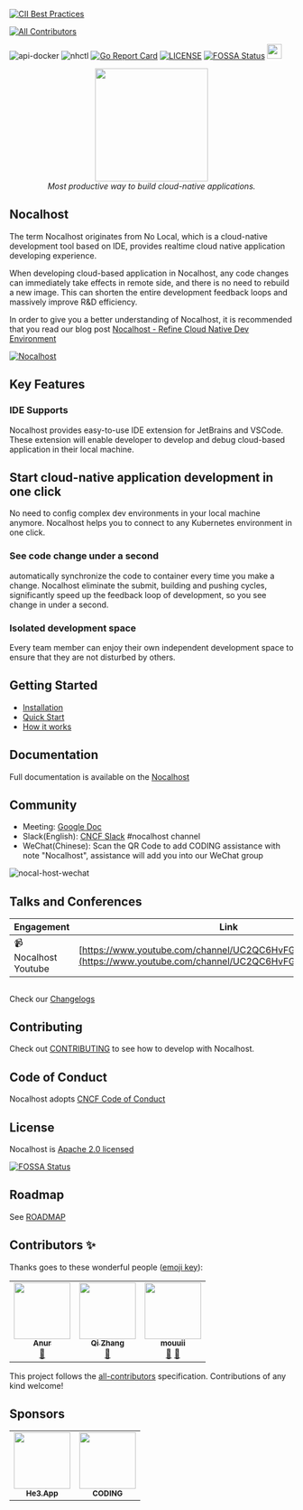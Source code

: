 [![CII Best Practices](https://bestpractices.coreinfrastructure.org/projects/5381/badge)](https://bestpractices.coreinfrastructure.org/projects/5381)
<!-- ALL-CONTRIBUTORS-BADGE:START - Do not remove or modify this section -->
[![All Contributors](https://img.shields.io/badge/all_contributors-3-orange.svg?style=flat-square)](#contributors-)
<!-- ALL-CONTRIBUTORS-BADGE:END -->
![api-docker](https://github.com/nocalhost/nocalhost/workflows/api-docker/badge.svg?branch=main)
![nhctl](https://github.com/nocalhost/nocalhost/workflows/nhctl/badge.svg?branch=main)
[![Go Report Card](https://goreportcard.com/badge/github.com/nocalhost/nocalhost)](https://goreportcard.com/report/github.com/nocalhost/nocalhost)
[![LICENSE](https://img.shields.io/github/license/nocalhost/nocalhost)](https://github.com/nocalhost/nocalhost/blob/main/LICENSE)
[![FOSSA Status](https://app.fossa.com/api/projects/git%2Bgithub.com%2Fnocalhost%2Fnocalhost.svg?type=shield)](https://app.fossa.com/projects/git%2Bgithub.com%2Fnocalhost%2Fnocalhost?ref=badge_shield)
<a href="https://cloudstudio.net#https://github.com/nocalhost/nocalhost"><img src="https://cs-res.codehub.cn/common/assets/icon-badge.svg" height="26"></a>

<p align="center">
    <a href="https://nocalhost.dev">
        <img src='https://user-images.githubusercontent.com/3713305/123894696-305fc480-d991-11eb-960a-e87d8bd7acbf.png' width="200"/>
    </a>
    <br />
    <em>Most productive way to build cloud-native applications.</em>
</p>

## Nocalhost

The term Nocalhost originates from No Local, which is a cloud-native development tool based on IDE, provides realtime cloud native application developing experience. 

When developing cloud-based application in Nocalhost, any code changes can immediately take effects in remote side, and there is no need to rebuild a new image. This can shorten the entire development feedback loops and massively improve R&D efficiency.

In order to give you a better understanding of Nocalhost, it is recommended that you read our blog post [Nocalhost - Refine Cloud Native Dev Environment](https://nocalhost.dev/blog/2021/01/01/)

[![Nocalhost](https://img.youtube.com/vi/z7I-vopn-gQ/0.jpg)](https://www.youtube.com/watch?v=z7I-vopn-gQ)

## Key Features

### IDE Supports

Nocalhost provides easy-to-use IDE extension for JetBrains and VSCode. These extension will enable developer to develop and debug cloud-based application in their local machine.

## Start cloud-native application development in one click

No need to config complex dev environments in your local machine anymore. Nocalhost helps you to connect to any Kubernetes environment in one click.

### See code change under a second

automatically synchronize the code to container every time you make a change. Nocalhost eliminate the submit, building and pushing cycles,  significantly speed up the feedback loop of development, so you see change in under a second.

### Isolated development space

Every team member can enjoy their own independent development space to ensure that they are not disturbed by others.

## Getting Started

* [Installation](https://nocalhost.dev/docs/installation)
* [Quick Start](https://nocalhost.dev/docs/quick-start)
* [How it works](https://nocalhost.dev/docs/introduction/#how-does-it-work)

## Documentation

Full documentation is available on the [Nocalhost](https://nocalhost.dev/)

## Community

* Meeting: [Google Doc](https://docs.google.com/document/d/19xrULkXK51tO0yupZnHXccC2EpJUlPI4y1eCI2HnjBM)
* Slack(English): [CNCF Slack](https://slack.cncf.io/) #nocalhost channel
* WeChat(Chinese): Scan the QR Code to add CODING assistance with note "Nocalhost", assistance will add you into our WeChat group

![nocal-host-wechat](https://user-images.githubusercontent.com/3713305/123894953-a2d0a480-d991-11eb-88af-9082d14b0c2c.png)

## Talks and Conferences

| Engagement | Link |
| ---------- | ---- |
| :video_camera: &nbsp; Nocalhost Youtube  | [https://www.youtube.com/channel/UC2QC6HvFG8zOtFRvvMzcAUw](https://www.youtube.com/channel/UC2QC6HvFG8zOtFRvvMzcAUw) |

## 

Check our [Changelogs](https://github.com/nocalhost/nocalhost/releases)

## Contributing

Check out [CONTRIBUTING](./CONTRIBUTING.md) to see how to develop with Nocalhost.

## Code of Conduct

Nocalhost adopts [CNCF Code of Conduct](https://github.com/cncf/foundation/blob/master/code-of-conduct.md)

## License

Nocalhost is [Apache 2.0 licensed](./LICENSE)


[![FOSSA Status](https://app.fossa.com/api/projects/git%2Bgithub.com%2Fnocalhost%2Fnocalhost.svg?type=large)](https://app.fossa.com/projects/git%2Bgithub.com%2Fnocalhost%2Fnocalhost?ref=badge_large)

## Roadmap

See [ROADMAP](./ROADMAP.md)

## Contributors ✨

Thanks goes to these wonderful people ([emoji key](https://allcontributors.org/docs/en/emoji-key)):

<!-- ALL-CONTRIBUTORS-LIST:START - Do not remove or modify this section -->
<!-- prettier-ignore-start -->
<!-- markdownlint-disable -->
<table>
  <tr>
    <td align="center"><a href="https://github.com/anurnomeru"><img src="https://avatars.githubusercontent.com/u/24870621?v=4?s=100" width="100px;" alt=""/><br /><sub><b>Anur</b></sub></a><br /><a href="#maintenance-anurnomeru" title="Maintenance">🚧</a></td>
    <td align="center"><a href="https://www.smallq.cn"><img src="https://avatars.githubusercontent.com/u/39754275?v=4?s=100" width="100px;" alt=""/><br /><sub><b>Qi Zhang</b></sub></a><br /><a href="#blog-zzzhangqi" title="Blogposts">📝</a></td>
    <td align="center"><a href="https://github.com/mouuii"><img src="https://avatars.githubusercontent.com/u/49775493?v=4?s=100" width="100px;" alt=""/><br /><sub><b>mouuii</b></sub></a><br /><a href="#plugin-mouuii" title="Plugin/utility libraries">🔌</a> <a href="#ideas-mouuii" title="Ideas, Planning, & Feedback">🤔</a></td>
  </tr>
</table>

<!-- markdownlint-restore -->
<!-- prettier-ignore-end -->

<!-- ALL-CONTRIBUTORS-LIST:END -->

This project follows the [all-contributors](https://github.com/all-contributors/all-contributors) specification. Contributions of any kind welcome!

## Sponsors

<table>
  <tr>
    <td align="center"><a href="https://he3.app"><img src="https://cdn.heighliner.cloud/img/logo.png" height="100px" width="100px;" alt=""/><br /><sub><b>He3.App</b></sub></a><br /></td>
    <td align="center"><a href="https://coding.net/"><img src="https://help-assets.codehub.cn/enterprise/guanwang/coding-logo.svg" height="100px"  width="100px;" alt=""/><br /><sub><b>CODING</b></sub></a><br /></td>
  </tr>
</table>
